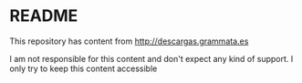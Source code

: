 # README

This repository has content from http://descargas.grammata.es 

I am not responsible for this content and don't expect any kind of support. I only try to keep this content accessible